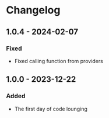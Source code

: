 # Changelog

## 1.0.4 - 2024-02-07
### Fixed
- Fixed calling function from providers

## 1.0.0 - 2023-12-22
### Added
- The first day of code lounging